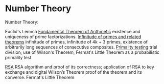 # Number Theory


Number Theory:


Euclid's Lemma
[Fundamental Theorem of Arithmetic](Fundamental%20Theorem%20of%20Arithmetic.md)
existence and uniqueness of prime factorizations.
[Infinitude of primes and related theorems](Infinitude%20of%20primes%20and%20related%20theorems.md) 
infinitude of primes, infinitude of 4k + 3 primes, existence of arbitrarily long sequences of consecutive composites.
[Primality testing](Primality%20testing.md)
trial division, use of Wilson's Theorem, Fermat's Little Theorem as a probabilistic primality test

[RSA](RSA.md)
RSA algorithm and proof of its correctness; application of RSA to key exchange and digital 
Wilson’s Theorem
proof of the theorem and its converse.
Fermat's Little Theorem

	


